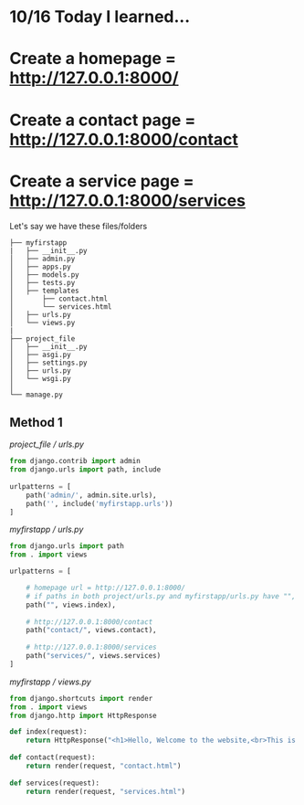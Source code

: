 # 10/16 Today I learned...

# Create a homepage = http://127.0.0.1:8000/
# Create a contact page = http://127.0.0.1:8000/contact
# Create a service page = http://127.0.0.1:8000/services


Let's say we have these files/folders
``` 
├── myfirstapp
|   ├── __init__.py
│   ├── admin.py
│   ├── apps.py
│   ├── models.py
│   ├── tests.py
│   ├── templates
│       ├── contact.html   
│       └── services.html
│   ├── urls.py
│   └── views.py
|  
├── project_file
│   ├── __init__.py
│   ├── asgi.py
│   ├── settings.py
│   ├── urls.py
│   └── wsgi.py
│
└── manage.py
```
## Method 1

<em>project_file / urls.py</em>
```py
from django.contrib import admin
from django.urls import path, include
  
urlpatterns = [
    path('admin/', admin.site.urls),
    path('', include('myfirstapp.urls'))
]
```

<em>myfirstapp / urls.py</em>
```py
from django.urls import path
from . import views

urlpatterns = [

    # homepage url = http://127.0.0.1:8000/
    # if paths in both project/urls.py and myfirstapp/urls.py have "", it will lead to the main index page
    path("", views.index),
    
    # http://127.0.0.1:8000/contact
    path("contact/", views.contact),
    
    # http://127.0.0.1:8000/services
    path("services/", views.services)
]
```

<em>myfirstapp / views.py</em>
```py
from django.shortcuts import render
from . import views
from django.http import HttpResponse

def index(request):
    return HttpResponse("<h1>Hello, Welcome to the website,<br>This is the main home page</h1>")
    
def contact(request):
    return render(request, "contact.html")
    
def services(request):
    return render(request, "services.html")
```
